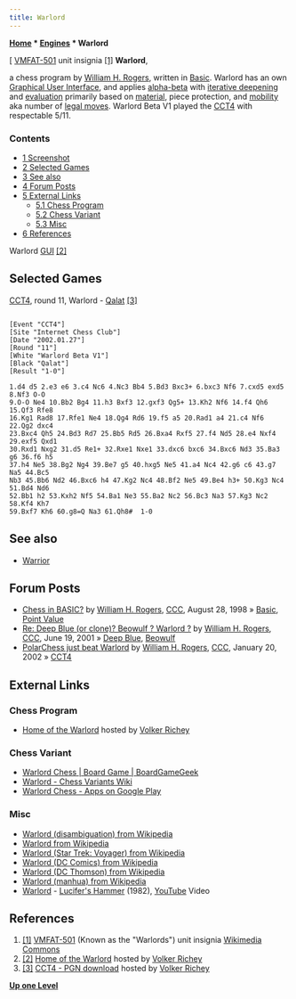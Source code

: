 ```yaml
---
title: Warlord
---
```

**[Home](Home "Home") \* [Engines](Engines "Engines") \* Warlord**



[ [VMFAT-501](https://en.wikipedia.org/wiki/VMFAT-501) unit insignia <a id="cite-note-1" href="#cite-ref-1">[1]</a>
**Warlord**,  

a chess program by [William H. Rogers](William_H._Rogers "William H. Rogers"), written in [Basic](Basic "Basic"). Warlord has an own [Graphical User Interface](GUI "GUI"), and applies [alpha-beta](Alpha-Beta "Alpha-Beta") with [iterative deepening](Iterative_Deepening "Iterative Deepening") and [evaluation](Evaluation "Evaluation") primarily based on [material](Material "Material"), piece protection, and [mobility](Mobility "Mobility") aka number of [legal moves](Legal_Move "Legal Move"). 
Warlord Beta V1 played the [CCT4](CCT4 "CCT4") with respectable 5/11. 



### Contents


* [1 Screenshot](#screenshot)
* [2 Selected Games](#selected-games)
* [3 See also](#see-also)
* [4 Forum Posts](#forum-posts)
* [5 External Links](#external-links)
	+ [5.1 Chess Program](#chess-program)
	+ [5.2 Chess Variant](#chess-variant)
	+ [5.3 Misc](#misc)
* [6 References](#references)






 [](http://www.vrichey.de/warlord/) 
Warlord [GUI](GUI "GUI") <a id="cite-note-2" href="#cite-ref-2">[2]</a>



## Selected Games


[CCT4](CCT4 "CCT4"), round 11, Warlord - [Qalat](index.php?title=Qalat&action=edit&redlink=1 "Qalat (page does not exist)") <a id="cite-note-3" href="#cite-ref-3">[3]</a>




```

[Event "CCT4"]
[Site "Internet Chess Club"]
[Date "2002.01.27"]
[Round "11"]
[White "Warlord Beta V1"]
[Black "Qalat"]
[Result "1-0"]

1.d4 d5 2.e3 e6 3.c4 Nc6 4.Nc3 Bb4 5.Bd3 Bxc3+ 6.bxc3 Nf6 7.cxd5 exd5 8.Nf3 O-O 
9.O-O Ne4 10.Bb2 Bg4 11.h3 Bxf3 12.gxf3 Qg5+ 13.Kh2 Nf6 14.f4 Qh6 15.Qf3 Rfe8 
16.Kg1 Rad8 17.Rfe1 Ne4 18.Qg4 Rd6 19.f5 a5 20.Rad1 a4 21.c4 Nf6 22.Qg2 dxc4 
23.Bxc4 Qh5 24.Bd3 Rd7 25.Bb5 Rd5 26.Bxa4 Rxf5 27.f4 Nd5 28.e4 Nxf4 29.exf5 Qxd1 
30.Rxd1 Nxg2 31.d5 Re1+ 32.Rxe1 Nxe1 33.dxc6 bxc6 34.Bxc6 Nd3 35.Ba3 g6 36.f6 h5 
37.h4 Ne5 38.Bg2 Ng4 39.Be7 g5 40.hxg5 Ne5 41.a4 Nc4 42.g6 c6 43.g7 Na5 44.Bc5 
Nb3 45.Bb6 Nd2 46.Bxc6 h4 47.Kg2 Nc4 48.Bf2 Ne5 49.Be4 h3+ 50.Kg3 Nc4 51.Bd4 Nd6 
52.Bb1 h2 53.Kxh2 Nf5 54.Ba1 Ne3 55.Ba2 Nc2 56.Bc3 Na3 57.Kg3 Nc2 58.Kf4 Kh7 
59.Bxf7 Kh6 60.g8=Q Na3 61.Qh8#  1-0

```

## See also


* [Warrior](Warrior "Warrior")


## Forum Posts


* [Chess in BASIC?](https://www.stmintz.com/ccc/index.php?id=25568) by [William H. Rogers](William_H._Rogers "William H. Rogers"), [CCC](CCC "CCC"), August 28, 1998 » [Basic](Basic "Basic"), [Point Value](Point_Value "Point Value")
* [Re: Deep Blue (or clone)? Beowulf ? Warlord ?](https://www.stmintz.com/ccc/index.php?id=176005) by [William H. Rogers](William_H._Rogers "William H. Rogers"), [CCC](CCC "CCC"), June 19, 2001 » [Deep Blue](Deep_Blue "Deep Blue"), [Beowulf](Beowulf "Beowulf")
* [PolarChess just beat Warlord](https://www.stmintz.com/ccc/index.php?id=208631) by [William H. Rogers](William_H._Rogers "William H. Rogers"), [CCC](CCC "CCC"), January 20, 2002 » [CCT4](CCT4 "CCT4")


## External Links


### Chess Program


* [Home of the Warlord](http://www.vrichey.de/warlord/) hosted by [Volker Richey](index.php?title=Volker_Richey&action=edit&redlink=1 "Volker Richey (page does not exist)")


### Chess Variant


* [Warlord Chess | Board Game | BoardGameGeek](https://boardgamegeek.com/boardgame/230119/warlord-chess)
* [Warlord - Chess Variants Wiki](http://chessvariants.wikidot.com/warlord)
* [Warlord Chess - Apps on Google Play](https://play.google.com/store/apps/details?id=com.bddig.warlordchess&hl=en_US)


### Misc


* [Warlord (disambiguation) from Wikipedia](https://en.wikipedia.org/wiki/Warlord_%28disambiguation%29)
* [Warlord from Wikipedia](https://en.wikipedia.org/wiki/Warlord)
* [Warlord (Star Trek: Voyager) from Wikipedia](https://en.wikipedia.org/wiki/Warlord_(Star_Trek:_Voyager))
* [Warlord (DC Comics) from Wikipedia](https://en.wikipedia.org/wiki/Warlord_(DC_Comics))
* [Warlord (DC Thomson) from Wikipedia](https://en.wikipedia.org/wiki/Warlord_(DC_Thomson))
* [Warlord (manhua) from Wikipedia](https://en.wikipedia.org/wiki/Warlord_(manhua))
* [Warlord](https://en.wikipedia.org/wiki/Warlord_(band)) - [Lucifer's Hammer](https://en.wikipedia.org/wiki/Metal_Massacre#Metal_Massacre_II_%E2%80%93_1982) (1982), [YouTube](https://en.wikipedia.org/wiki/YouTube) Video


 
## References


1. <a id="cite-ref-1" href="#cite-note-1">[1]</a> [VMFAT-501](https://en.wikipedia.org/wiki/VMFAT-501) (Known as the "Warlords") unit insignia [Wikimedia Commons](https://en.wikipedia.org/wiki/Wikimedia_Commons)
2. <a id="cite-ref-2" href="#cite-note-2">[2]</a> [Home of the Warlord](http://www.vrichey.de/warlord/) hosted by [Volker Richey](index.php?title=Volker_Richey&action=edit&redlink=1 "Volker Richey (page does not exist)")
3. <a id="cite-ref-3" href="#cite-note-3">[3]</a> [CCT4 - PGN download](http://www.vrichey.de/cct4/) hosted by [Volker Richey](index.php?title=Volker_Richey&action=edit&redlink=1 "Volker Richey (page does not exist)")

**[Up one Level](Engines "Engines")**







 
